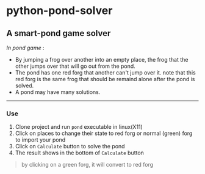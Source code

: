 # python-pond-solver

## A smart-pond game solver   

*In pond game* :
- By jumping a frog over another into an empty place, the frog that the other jumps over that will go out from the pond.
- The pond has one red forg that another can't jump over it. note that this red forg is the same frog that should be remaind alone after the pond is solved.
- A pond may have many solutions.
---
### Use
1. Clone project and run `pond` executable in linux(X11)   
2. Click on places to change their state to red forg or normal (green) forg to import your pond   
3. Click on `Calculate` button to solve the pond   
4. The result shows in the bottom of `Calculate` button   
> by clicking on a green forg, it will convert to red forg   
